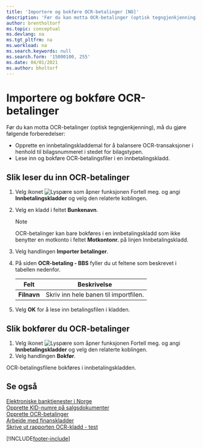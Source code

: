 ```yaml
---
title: 'Importere og bokføre OCR-betalinger [NO]'
description: 'Før du kan motta OCR-betalinger (optisk tegngjenkjenning), må du gjøre noen forberedelser i den norske versjonen av Business Central.'
author: brentholtorf
ms.topic: conceptual
ms.devlang: na
ms.tgt_pltfrm: na
ms.workload: na
ms.search.keywords: null
ms.search.form: '15000100, 255'
ms.date: 04/01/2021
ms.author: bholtorf
---
```

# Importere og bokføre OCR-betalinger
Før du kan motta OCR-betalinger (optisk tegngjenkjenning), må du gjøre følgende forberedelser:  

- Opprette en innbetalingskladdemal for å balansere OCR-transaksjoner i henhold til bilagsnummeret i stedet for bilagstypen.  
- Lese inn og bokføre OCR-betalingsfiler i en innbetalingskladd.  

## Slik leser du inn OCR-betalinger  

1.  Velg ikonet ![Lyspære som åpner funksjonen Fortell meg.](../../media/ui-search/search_small.png "Fortell hva du vil gjøre") og angi **Innbetalingskladder** og velg den relaterte koblingen.  
2.  Velg en kladd i feltet **Bunkenavn**.  

    > [!NOTE]  
    >  OCR-betalinger kan bare bokføres i en innbetalingskladd som ikke benytter en motkonto i feltet **Motkontonr.** på linjen Innbetalingskladd.  

3.  Velg handlingen **Importer betalinger**.  
4.  På siden **OCR-betaling - BBS** fyller du ut feltene som beskrevet i tabellen nedenfor.  

    |Felt|Beskrivelse|  
    |---------------------------------|---------------------------------------|  
    |**Filnavn**|Skriv inn hele banen til importfilen.|  

5.  Velg **OK** for å lese inn betalingsfilen i kladden.  

## Slik bokfører du OCR-betalinger  

1.  Velg ikonet ![Lyspære som åpner funksjonen Fortell meg.](../../media/ui-search/search_small.png "Fortell hva du vil gjøre") og angi **Innbetalingskladder** og velg den relaterte koblingen.  
2.  Velg handlingen **Bokfør**.  

OCR-betalingsfilene bokføres i innbetalingskladden.  

## Se også  
 [Elektroniske banktjenester i Norge](electronic-banking-in-norway.md)   
 [Opprette KID-numre på salgsdokumenter](how-to-set-up-kid-numbers-on-sales-documents.md)   
 [Opprette OCR-betalinger](how-to-set-up-ocr-payments.md)   
 [Arbeide med finanskladder](../../ui-work-general-journals.md)   
 [Skrive ut rapporten OCR-kladd - test](how-to-print-the-ocr-journal-test-report.md)


[!INCLUDE[footer-include](../../includes/footer-banner.md)]